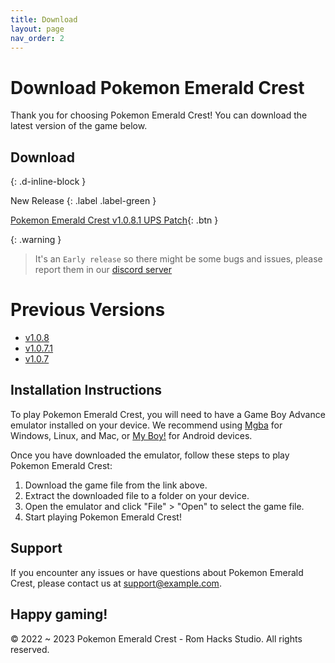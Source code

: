 ```yaml
---
title: Download
layout: page
nav_order: 2
---
```


# Download Pokemon Emerald Crest

Thank you for choosing Pokemon Emerald Crest! You can download the latest version of the game below.

## Download 
{: .d-inline-block }

New Release 
{: .label .label-green }

[Pokemon Emerald Crest v1.0.8.1 UPS Patch](https://www.mediafire.com/file/tgxpvmgwhhyj8c4/PokemonEmeraldCrestv1.0.8.1.zip/file){: .btn }

{: .warning }
> It's an `Early release` so there might be some bugs and issues, please report them in our [discord server]

# Previous Versions

- [v1.0.8]()
- [v1.0.7.1]()
- [v1.0.7]()

## Installation Instructions

To play Pokemon Emerald Crest, you will need to have a Game Boy Advance emulator installed on your device. We recommend using [Mgba](https://vba-m.com/) for Windows, Linux, and Mac, or [My Boy!](https://play.google.com/store/apps/details?id=com.fastemulator.gba) for Android devices.

Once you have downloaded the emulator, follow these steps to play Pokemon Emerald Crest:

1. Download the game file from the link above.
2. Extract the downloaded file to a folder on your device.
3. Open the emulator and click "File" > "Open" to select the game file.
4. Start playing Pokemon Emerald Crest!

## Support

If you encounter any issues or have questions about Pokemon Emerald Crest, please contact us at support@example.com.

Happy gaming!
---

&copy; 2022 ~ 2023 Pokemon Emerald Crest - Rom Hacks Studio. All rights reserved.

[discord server]: https://discord.gg/aaghat-s-server-965900074532081674 
